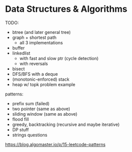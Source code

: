 # Data Structures & Algorithms

TODO:

- btree (and later general tree)
- graph + shortest path
  - all 3 implementations
- buffer
- linkedlist
    - with fast and slow ptr (cycle detection)
    - with reversals
- bisect
- DFS/BFS with a deque
- (monotonic-enforced) stack
- heap w/ topk problem example

patterns:
- prefix sum (failed)
- two pointer (same as above)
- sliding window (same as above)
- flood fill
- greedy, backtracking (recursive and maybe iterative)
- DP stuff
- strings questions

https://blog.algomaster.io/p/15-leetcode-patterns